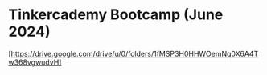 # Tinkercademy Bootcamp (June 2024)

[https://drive.google.com/drive/u/0/folders/1fMSP3H0HHWOemNq0X6A4Tw368vgwudvH]
